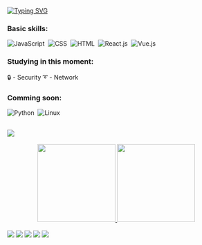 [![Typing SVG](https://readme-typing-svg.herokuapp.com/?color=6109AA&size=35&center=true&vCenter=true&width=1000&lines=HELLO,+My+name+is+Danieli+Menegildo;But+you+can+call+me+Ellie+:D;I'm+18+years+old;I'm+from+Brazil;I+study+cybersecurity;Be+Welcome!+:%29)](https://git.io/typing-svg)

<div align="left">
  
 ### Basic skills:
![JavaScript](https://img.shields.io/badge/-JavaScript-0D1117?style=for-the-badge&logo=javascript&labelColor=0D1117)&nbsp;
![CSS](https://img.shields.io/badge/-CSS-0D1117?style=for-the-badge&logo=CSS3&logoColor=1572B6&labelColor=0D1117)&nbsp;
![HTML](https://img.shields.io/badge/HTML5-0D1117?style=for-the-badge&logo=html5&logoColor=E34F26)&nbsp;
![React.js](https://img.shields.io/badge/-React.js-0D1117?style=for-the-badge&logo=react&labelColor=0D1117)&nbsp; 
![Vue.js](https://img.shields.io/badge/Vue.js-0D1117?style=for-the-badge&logo=vuedotjs&logoColor=4FC08D)&nbsp;


### Studying in this moment:
🔒 - Security
➰ - Network

  
### Comming soon:
![Python](https://img.shields.io/badge/Python-0D1117?style=for-the-badge&logo=python&logoColor=blue)&nbsp;
![Linux](https://img.shields.io/badge/Linux-0D1117?style=for-the-badge&logo=linux&logoColor=black)&nbsp;
</div>

 <div style="display: inline_block"><br>
  <img src="https://github-profile-trophy.vercel.app/?username=EllieMenegildo&theme=midnight-purple&row=2&no-bg=true&column=3&margin-w=15&margin-h=15" />
</div>


<br>
<div align="center">
  <a href="https://github.com/EllieMenegildo">
  <img height="180em" src="https://github-readme-stats.vercel.app/api?username=EllieMenegildo&show_icons=true&theme=midnight-purple&include_all_commits=true&count_private=true"/>
  <img height="180em" src="https://github-readme-stats.vercel.app/api/top-langs/?username=EllieMenegildo&layout=compact&langs_count=7&theme=midnight-purple"/>
</div>
  <br>

  

<div>
  <a href="https://www.instagram.com/danny_menegildo/" target="_blank"><img src="https://img.shields.io/badge/-Instagram-%23E4405F?style=for-the-badge&logo=instagram&logoColor=white" target="_blank"></a>
  <a href="https://discord.com/channels/@me/922271104549134336" target="_blank"><img src="https://img.shields.io/badge/Discord-7289DA?style=for-the-badge&logo=discord&logoColor=white" target="_blank"></a> 
  <a href="https://www.linkedin.com/in/danieli-m-0b29ba207/" target="_blank"><img src="https://img.shields.io/badge/-LinkedIn-%230077B5?style=for-the-badge&logo=linkedin&logoColor=white" target="_blank"></a> 
  <a href = "mailto:cmp.1a.dmenegildo091@gmail.com"> <img src="https://img.shields.io/badge/-Gmail-%23333?style=for-the-badge&logo=gmail&logoColor=white" target="_blank"></a>
  <a href="https://codepen.io/Ellie_Menegildo"> <img src="https://img.shields.io/badge/Codepen-000000?style=for-the-badge&logo=codepen&logoColor=white" target="_blank"></a>

</div>
